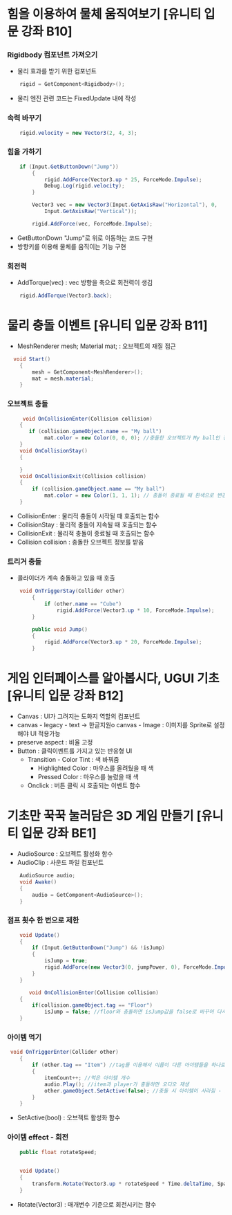 # 힘을 이용하여 물체 움직여보기 [유니티 입문 강좌 B10]

### Rigidbody 컴포넌트 가져오기
- 물리 효과를 받기 위한 컴포넌트
```csharp
    rigid = GetComponent<Rigidbody>();
```
- 물리 엔진 관련 코드는 FixedUpdate 내에 작성

### 속력 바꾸기
```csharp
    rigid.velocity = new Vector3(2, 4, 3);
```

### 힘을 가하기
```csharp
    if (Input.GetButtonDown("Jump"))
        {
            rigid.AddForce(Vector3.up * 25, ForceMode.Impulse);
            Debug.Log(rigid.velocity);
        }

        Vector3 vec = new Vector3(Input.GetAxisRaw("Horizontal"), 0,
            Input.GetAxisRaw("Vertical"));

        rigid.AddForce(vec, ForceMode.Impulse);
```
- GetButtonDown "Jump"로 위로 이동하는 코드 구현
- 방향키를 이용해 물체를 움직이는 기능 구현

### 회전력
-  AddTorque(vec) : vec 방향을 축으로 회전력이 생김
```csharp
    rigid.AddTorque(Vector3.back); 
```
# 물리 충돌 이벤트 [유니티 입문 강좌 B11]

-  MeshRenderer mesh;
   Material mat; : 오브젝트의 재질 접근
```csharp
  void Start()
    {
        mesh = GetComponent<MeshRenderer>();
        mat = mesh.material;
    }

```

### 오브젝트 충돌
```csharp
     void OnCollisionEnter(Collision collision) 
    {
       if (collision.gameObject.name == "My ball")
            mat.color = new Color(0, 0, 0); //충돌한 오브젝트가 My ball인 경우 검은색으로 변경
    }
    void OnCollisionStay() 
    {

    }
    void OnCollisionExit(Collision collision)
    {
        if (collision.gameObject.name == "My ball")
            mat.color = new Color(1, 1, 1); // 충돌이 종료될 때 흰색으로 변경
    }

```
- CollisionEnter : 물리적 충돌이 시작될 때 호출되는 함수
- CollisionStay : 물리적 충돌이 지속될 때 호출되는 함수
- CollisionExit : 물리적 충돌이 종료될 때 호출되는 함수
- Collision collision : 충돌한 오브젝트 정보를 받음

### 트리거 충돌 
- 콜라이더가 계속 충돌하고 있을 때 호출
```csharp
    void OnTriggerStay(Collider other) 
        {
            if (other.name == "Cube")
                rigid.AddForce(Vector3.up * 10, ForceMode.Impulse);
        }

        public void Jump()
        {
            rigid.AddForce(Vector3.up * 20, ForceMode.Impulse);
        }
```

# 게임 인터페이스를 알아봅시다, UGUI 기초 [유니티 입문 강좌 B12]

- Canvas : UI가 그려지는 도화지 역할의 컴포넌트
- canvas - legacy - text -> 한글지원o 
canvas - Image : 이미지를 Sprite로 설정해야 UI 적용가능
- preserve aspect : 비율 고정
- Button : 클릭이벤트를 가지고 있는 반응형 UI
    - Transition - Color Tint : 색 바꿔줌
        - Highlighted Color : 마우스를 올려뒀을 때 색
        - Pressed Color : 마우스를 눌렀을 때 색
    - Onclick : 버튼 클릭 시 호출되는 이벤트 함수  

# 기초만 꾹꾹 눌러담은 3D 게임 만들기 [유니티 입문 강좌 BE1]

- AudioSource : 오브젝트 활성화 함수
- AudioClip : 사운드 파일 컴포넌트
```csharp
    AudioSource audio;
    void Awake()
    {
        audio = GetComponent<AudioSource>();
    }
```
### 점프 횟수 한 번으로 제한
```csharp
    void Update()
    {
        if (Input.GetButtonDown("Jump") && !isJump)
        {
            isJump = true;
            rigid.AddForce(new Vector3(0, jumpPower, 0), ForceMode.Impulse);
        }
    }

       void OnCollisionEnter(Collision collision)
    {
        if(collision.gameObject.tag == "Floor")
            isJump = false; //floor와 충돌하면 isJump값을 false로 바꾸어 다시 점프할 수 있도록 함
    }
```

### 아이템 먹기

```csharp
 void OnTriggerEnter(Collider other)
    {
        if (other.tag == "Item") //tag를 이용해서 이름이 다른 아이템들을 하나로 묶어줌
        { 
            itemCount++; //먹은 아이템 개수 
            audio.Play(); //item과 player가 충돌하면 오디오 재생
            other.gameObject.SetActive(false); //충돌 시 아이템이 사라짐 - setActive를 false로 전환
        }
    }

```
- SetActive(bool) : 오브젝트 활성화 함수

### 아이템 effect - 회전
```csharp
    public float rotateSpeed;
    

    void Update()
    {
        transform.Rotate(Vector3.up * rotateSpeed * Time.deltaTime, Space.World);
    }
```
- Rotate(Vector3) : 매개변수 기준으로 회전시키는 함수